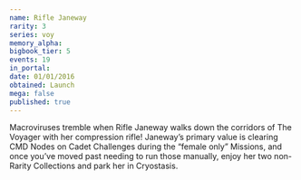 ```yaml
---
name: Rifle Janeway
rarity: 3
series: voy
memory_alpha:
bigbook_tier: 5
events: 19
in_portal:
date: 01/01/2016
obtained: Launch
mega: false
published: true
---
```


Macroviruses tremble when Rifle Janeway walks down the corridors of The Voyager with her compression rifle! Janeway’s primary value is clearing CMD Nodes on Cadet Challenges during the “female only” Missions, and once you’ve moved past needing to run those manually, enjoy her two non-Rarity Collections and park her in Cryostasis.
